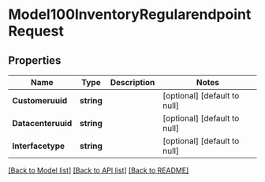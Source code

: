 # Model100InventoryRegularendpointRequest

## Properties
Name | Type | Description | Notes
------------ | ------------- | ------------- | -------------
**Customeruuid** | **string** |  | [optional] [default to null]
**Datacenteruuid** | **string** |  | [optional] [default to null]
**Interfacetype** | **string** |  | [optional] [default to null]

[[Back to Model list]](../README.md#documentation-for-models) [[Back to API list]](../README.md#documentation-for-api-endpoints) [[Back to README]](../README.md)


